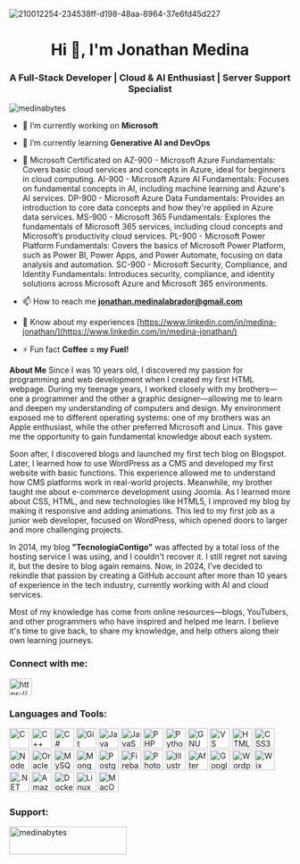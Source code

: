 ![210012254-234538ff-d198-48aa-8964-37e6fd45d227](https://github.com/user-attachments/assets/c01905b8-ffc2-41a5-b57d-b7175020af3c)

<h1 align="center">Hi 👋, I'm Jonathan Medina</h1>
<h3 align="center">A Full-Stack Developer | Cloud & AI Enthusiast | Server Support Specialist</h3>

<p align="left"> <img src="https://komarev.com/ghpvc/?username=medinabytes&label=Profile%20views&color=0e75b6&style=flat" alt="medinabytes" /> </p>

- 🔭 I’m currently working on **Microsoft**

- 🌱 I’m currently learning **Generative AI and DevOps**

- 📝 Microsoft Certificated on
  AZ-900 - Microsoft Azure Fundamentals: Covers basic cloud services and concepts in Azure, ideal for beginners in cloud computing.
  AI-900 - Microsoft Azure AI Fundamentals: Focuses on fundamental concepts in AI, including machine learning and Azure's AI services.
  DP-900 - Microsoft Azure Data Fundamentals: Provides an introduction to core data concepts and how they're applied in Azure data services.
  MS-900 - Microsoft 365 Fundamentals: Explores the fundamentals of Microsoft 365 services, including cloud concepts and Microsoft’s productivity cloud services.
  PL-900 - Microsoft Power Platform Fundamentals: Covers the basics of Microsoft Power Platform, such as Power BI, Power Apps, and Power Automate, focusing on data analysis and automation.
  SC-900 - Microsoft Security, Compliance, and Identity Fundamentals: Introduces security, compliance, and identity solutions across Microsoft Azure and Microsoft 365 environments.

- 📫 How to reach me **jonathan.medinalabrador@gmail.com**

- 📄 Know about my experiences [https://www.linkedin.com/in/medina-jonathan/](https://www.linkedin.com/in/medina-jonathan/)

- ⚡ Fun fact **Coffee = my Fuel!**

**About Me**
Since I was 10 years old, I discovered my passion for programming and web development when I created my first HTML webpage. During my teenage years, I worked closely with my brothers—one a programmer and the other a graphic designer—allowing me to learn and deepen my understanding of computers and design. My environment exposed me to different operating systems: one of my brothers was an Apple enthusiast, while the other preferred Microsoft and Linux. This gave me the opportunity to gain fundamental knowledge about each system.

Soon after, I discovered blogs and launched my first tech blog on Blogspot. Later, I learned how to use WordPress as a CMS and developed my first website with basic functions. This experience allowed me to understand how CMS platforms work in real-world projects. Meanwhile, my brother taught me about e-commerce development using Joomla. As I learned more about CSS, HTML, and new technologies like HTML5, I improved my blog by making it responsive and adding animations. This led to my first job as a junior web developer, focused on WordPress, which opened doors to larger and more challenging projects.

In 2014, my blog **"TecnologíaContigo"** was affected by a total loss of the hosting service I was using, and I couldn't recover it. I still regret not saving it, but the desire to blog again remains. Now, in 2024, I’ve decided to rekindle that passion by creating a GitHub account after more than 10 years of experience in the tech industry, currently working with AI and cloud services.

Most of my knowledge has come from online resources—blogs, YouTubers, and other programmers who have inspired and helped me learn. I believe it's time to give back, to share my knowledge, and help others along their own learning journeys.

<h3 align="left">Connect with me:</h3>
<p align="left">
<a href="https://linkedin.com/in/https://www.linkedin.com/in/medina-jonathan/" target="blank"><img align="center" src="https://raw.githubusercontent.com/rahuldkjain/github-profile-readme-generator/master/src/images/icons/Social/linked-in-alt.svg" alt="https://www.linkedin.com/in/medina-jonathan/" height="30" width="40" /></a>
</p>

<h3 align="left">Languages and Tools:</h3>
<a href="https://docs.microsoft.com/en-us/cpp/?view=msvc-170" target="_blank" rel="noreferrer"><img src="https://raw.githubusercontent.com/danielcranney/readme-generator/main/public/icons/skills/c-colored.svg" width="36" height="36" alt="C" /></a>
<a href="https://docs.microsoft.com/en-us/cpp/?view=msvc-170" target="_blank" rel="noreferrer"><img src="https://raw.githubusercontent.com/danielcranney/readme-generator/main/public/icons/skills/cplusplus-colored.svg" width="36" height="36" alt="C++" /></a>
<a href="https://docs.microsoft.com/en-us/dotnet/csharp/" target="_blank" rel="noreferrer"><img src="https://raw.githubusercontent.com/danielcranney/readme-generator/main/public/icons/skills/csharp-colored.svg" width="36" height="36" alt="C#" /></a>
<a href="https://git-scm.com/" target="_blank" rel="noreferrer"><img src="https://raw.githubusercontent.com/danielcranney/readme-generator/main/public/icons/skills/git-colored.svg" width="36" height="36" alt="Git" /></a>
<a href="https://www.oracle.com/java/" target="_blank" rel="noreferrer"><img src="https://raw.githubusercontent.com/danielcranney/readme-generator/main/public/icons/skills/java-colored.svg" width="36" height="36" alt="Java" /></a>
<a href="https://developer.mozilla.org/en-US/docs/Web/JavaScript" target="_blank" rel="noreferrer"><img src="https://raw.githubusercontent.com/danielcranney/readme-generator/main/public/icons/skills/javascript-colored.svg" width="36" height="36" alt="JavaScript" /></a>
<a href="https://www.php.net/" target="_blank" rel="noreferrer"><img src="https://raw.githubusercontent.com/danielcranney/readme-generator/main/public/icons/skills/php-colored.svg" width="36" height="36" alt="PHP" /></a>
<a href="https://www.python.org/" target="_blank" rel="noreferrer"><img src="https://raw.githubusercontent.com/danielcranney/readme-generator/main/public/icons/skills/python-colored.svg" width="36" height="36" alt="Python" /></a>
<a href="https://www.gnu.org/software/bash/" target="_blank" rel="noreferrer"><img src="https://raw.githubusercontent.com/danielcranney/readme-generator/main/public/icons/skills/gnubash.svg" width="36" height="36" alt="GNU Bash" /></a>
<a href="https://code.visualstudio.com/" target="_blank" rel="noreferrer"><img src="https://raw.githubusercontent.com/danielcranney/readme-generator/main/public/icons/skills/visualstudiocode.svg" width="36" height="36" alt="VS Code" /></a>
<a href="https://developer.mozilla.org/en-US/docs/Glossary/HTML5" target="_blank" rel="noreferrer"><img src="https://raw.githubusercontent.com/danielcranney/readme-generator/main/public/icons/skills/html5-colored.svg" width="36" height="36" alt="HTML5" /></a>
<a href="https://www.w3.org/TR/CSS/#css" target="_blank" rel="noreferrer"><img src="https://raw.githubusercontent.com/danielcranney/readme-generator/main/public/icons/skills/css3-colored.svg" width="36" height="36" alt="CSS3" /></a>
<a href="https://nodejs.org/en/" target="_blank" rel="noreferrer"><img src="https://raw.githubusercontent.com/danielcranney/readme-generator/main/public/icons/skills/nodejs-colored.svg" width="36" height="36" alt="NodeJS" /></a>
<a href="https://www.oracle.com/uk/index.html" target="_blank" rel="noreferrer"><img src="https://raw.githubusercontent.com/danielcranney/readme-generator/main/public/icons/skills/oracle-colored.svg" width="36" height="36" alt="Oracle" /></a>
<a href="https://www.mysql.com/" target="_blank" rel="noreferrer"><img src="https://raw.githubusercontent.com/danielcranney/readme-generator/main/public/icons/skills/mysql-colored.svg" width="36" height="36" alt="MySQL" /></a>
<a href="https://www.mongodb.com/" target="_blank" rel="noreferrer"><img src="https://raw.githubusercontent.com/danielcranney/readme-generator/main/public/icons/skills/mongodb-colored.svg" width="36" height="36" alt="MongoDB" /></a>
<a href="https://www.postgresql.org/" target="_blank" rel="noreferrer"><img src="https://raw.githubusercontent.com/danielcranney/readme-generator/main/public/icons/skills/postgresql-colored.svg" width="36" height="36" alt="PostgreSQL" /></a>
<a href="https://firebase.google.com/" target="_blank" rel="noreferrer"><img src="https://raw.githubusercontent.com/danielcranney/readme-generator/main/public/icons/skills/firebase-colored.svg" width="36" height="36" alt="Firebase" /></a>
<a href="https://www.adobe.com/uk/products/photoshop.html" target="_blank" rel="noreferrer"><img src="https://raw.githubusercontent.com/danielcranney/readme-generator/main/public/icons/skills/photoshop-colored.svg" width="36" height="36" alt="Photoshop" /></a>
<a href="https://www.adobe.com/uk/products/illustrator.html" target="_blank" rel="noreferrer"><img src="https://raw.githubusercontent.com/danielcranney/readme-generator/main/public/icons/skills/illustrator-colored.svg" width="36" height="36" alt="Illustrator" /></a>
<a href="https://www.adobe.com/uk/products/aftereffects.html" target="_blank" rel="noreferrer"><img src="https://raw.githubusercontent.com/danielcranney/readme-generator/main/public/icons/skills/aftereffects-colored.svg" width="36" height="36" alt="After Effects" /></a>
<a href="https://cloud.google.com/" target="_blank" rel="noreferrer"><img src="https://raw.githubusercontent.com/danielcranney/readme-generator/main/public/icons/skills/googlecloud-colored.svg" width="36" height="36" alt="Google Cloud" /></a>
<a href="https://wordpress.com" target="_blank" rel="noreferrer"><img src="https://raw.githubusercontent.com/danielcranney/readme-generator/main/public/icons/skills/wordpress-colored.svg" width="36" height="36" alt="Wordpress" /></a>
<a href="https://wix.com" target="_blank" rel="noreferrer"><img src="https://raw.githubusercontent.com/danielcranney/readme-generator/main/public/icons/skills/wix-colored.svg" width="36" height="36" alt="Wix" /></a>
<a href="https://dotnet.microsoft.com/en-us/" target="_blank" rel="noreferrer"><img src="https://raw.githubusercontent.com/danielcranney/readme-generator/main/public/icons/skills/dot-net-colored.svg" width="36" height="36" alt=".NET" /></a>
<a href="https://aws.amazon.com" target="_blank" rel="noreferrer"><img src="https://raw.githubusercontent.com/danielcranney/readme-generator/main/public/icons/skills/aws-colored.svg" width="36" height="36" alt="Amazon Web Services" /></a>
<a href="https://www.docker.com/" target="_blank" rel="noreferrer"><img src="https://raw.githubusercontent.com/danielcranney/readme-generator/main/public/icons/skills/docker-colored.svg" width="36" height="36" alt="Docker" /></a>
<a href="https://www.linux.org" target="_blank" rel="noreferrer"><img src="https://raw.githubusercontent.com/danielcranney/readme-generator/main/public/icons/skills/linux-colored.svg" width="36" height="36" alt="Linux" /></a>
<a href="https://apple.com" target="_blank" rel="noreferrer"><img src="https://raw.githubusercontent.com/danielcranney/readme-generator/main/public/icons/skills/macos-colored.svg" width="36" height="36" alt="MacOS" /></a>

<p align="left"> 
</p>


<h3 align="left">Support:</h3>
<p><a href="https://www.buymeacoffee.com/medinabytes"> <img align="left" src="https://cdn.buymeacoffee.com/buttons/v2/default-yellow.png" height="50" width="210" alt="medinabytes" /></a></p><br><br>
